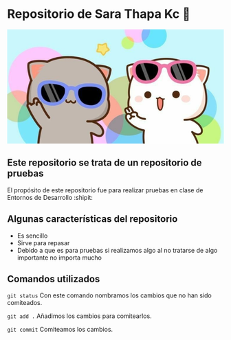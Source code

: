 # Repositorio de Sara Thapa Kc :revolving_hearts:
![Gatos](mochicats.jpg)

## Este repositorio se trata de un repositorio de pruebas
El propósito de este repositorio fue para realizar pruebas en clase de Entornos de Desarrollo :shipit:	

## Algunas características del repositorio
+ Es sencillo
+ Sirve para repasar
+ Debido a que es para pruebas si realizamos algo al no tratarse de algo importante no importa mucho

## Comandos utilizados
`git status` Con este comando nombramos los cambios que no han sido comiteados.

`git add .` Añadimos los cambios para comitearlos.

`git commit` Comiteamos los cambios.
